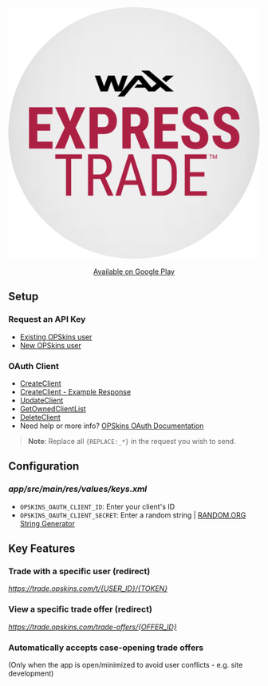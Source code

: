 <p align = "center">
	<img alt = "Google Play Logo" src = "img/google_play_logo.png">
</p>

<p align = "center">
	<a href = "https://play.google.com/store/apps/details?id=com.opskins.trade.waxexpresstrade">Available on Google Play</a>
</p>

## Setup

### Request an API Key

* [Existing OPSkins user](https://github.com/Kevin-Reinke/WAX_ExpressTrade_Integration#request-an-api-key)
* [New OPSkins user](https://github.com/Kevin-Reinke/WAX_ExpressTrade_Integration#set-up-an-opskins-account)

### OAuth Client

* [CreateClient](https://github.com/Kevin-Reinke/WAX_ExpressTrade_for_Android/blob/master/client/v1%20-%20IOAuth%20-%20CreateClient.txt)
* [CreateClient - Example Response](https://github.com/Kevin-Reinke/WAX_ExpressTrade_for_Android/blob/master/client/v1%20-%20IOAuth%20-%20CreateClient%20-%20Example%20Response.txt)
* [UpdateClient](https://github.com/Kevin-Reinke/WAX_ExpressTrade_for_Android/blob/master/client/v1%20-%20IOAuth%20-%20UpdateClient.txt)
* [GetOwnedClientList](https://github.com/Kevin-Reinke/WAX_ExpressTrade_for_Android/blob/master/client/v1%20-%20IOAuth%20-%20GetOwnedClientList.txt)
* [DeleteClient](https://github.com/Kevin-Reinke/WAX_ExpressTrade_for_Android/blob/master/client/v1%20-%20IOAuth%20-%20DeleteClient.txt)
* Need help or more info? [OPSkins OAuth Documentation](https://docs.opskins.com/public/en.html#oauth)

> **Note**: Replace all `{REPLACE:_*}` in the request you wish to send.

## Configuration

### *app/src/main/res/values/keys.xml*

* `OPSKINS_OAUTH_CLIENT_ID`: Enter your client's ID
* `OPSKINS_OAUTH_CLIENT_SECRET`: Enter a random string | [RANDOM.ORG String Generator](https://www.random.org/strings/)

## Key Features

### Trade with a specific user (redirect)

*https://trade.opskins.com/t/{USER_ID}/{TOKEN}*

### View a specific trade offer (redirect)

*https://trade.opskins.com/trade-offers/{OFFER_ID}*

### Automatically accepts case-opening trade offers

(Only when the app is open/minimized to avoid user conflicts - e.g. site development)